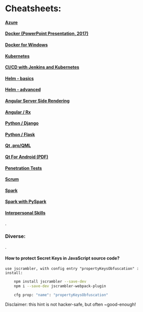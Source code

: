 <link rel="stylesheet" href="_github-markdown.css">

# Cheatsheets:

#### [Azure](azure/azure.md)
#### [Docker (PowerPoint Presentation, 2017)](./../docker/docker.pptx)
#### [Docker for Windows](./../docker/docker4windows.md)
#### [Kubernetes](./../docker/k8s.md)
#### [CI/CD with Jenkins and Kubernetes](ci_cd_jenkins_kubernetes.md)
#### [Helm - basics](helm/helm.md)
#### [Helm - advanced](helm/helm4k8s.md)
#### [Angular Server Side Rendering](ngssr/ng.ssr.md)
#### [Angular / Rx](../../../../artiFlow/blob/master/README.md#rx-cheatsheet)
#### [Python / Django](../../../../spycy/blob/master/cheatsheet/django.md)
#### [Python / Flask](../../../../spycy/blob/master/cheatsheet/flask.md)
#### [Qt .pro/QML](../../../../qBoss/blob/master/qt_cheatsheet.md)
#### [Qt For Android (PDF)](../../../../qBoss/blob/master/qt4android_hints/qt4android_hints_for_beginners.pdf)
#### [Penetration Tests](pentest.md)
#### [Scrum](srcum/scrum.md)
#### [Spark](spark/spark.md)
#### [Spark with PySpark](spark/spark_pyspark.md)
#### [Interpersonal Skills](interpersonalskills.md)
.

### Diverse:

.

#### How to protect Secret Keys in JavaScript source code?
    use jscrambler, with config entry "propertyKeysObfuscation" :
    install:
```sh
    npm install jscrambler --save-dev 
    npm i --save-dev jscrambler-webpack-plugin 

    cfg prop: "name": "propertyKeysObfuscation"
```
Disclaimer: this hint is not hacker-safe, but often ~good-enough!
